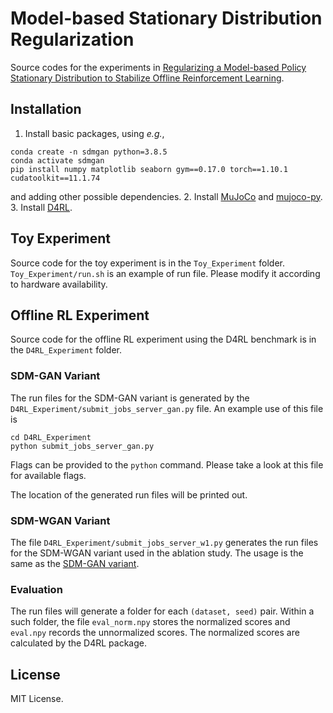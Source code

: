 # Model-based Stationary Distribution Regularization 
Source codes for the experiments in [Regularizing a Model-based Policy Stationary Distribution to Stabilize Offline Reinforcement Learning](https://arxiv.org/abs/2206.07166).

## Installation
1. Install basic packages, using *e.g.*,
```angular2html
conda create -n sdmgan python=3.8.5
conda activate sdmgan
pip install numpy matplotlib seaborn gym==0.17.0 torch==1.10.1 cudatoolkit==11.1.74
```
and adding other possible dependencies.
2. Install [MuJoCo](http://www.mujoco.org/) and [mujoco-py](https://github.com/openai/mujoco-py).
3. Install [D4RL](https://github.com/rail-berkeley/d4rl).

## Toy Experiment
Source code for the toy experiment is in the `Toy_Experiment` folder. `Toy_Experiment/run.sh` is an example of run file.
Please modify it according to hardware availability.

## Offline RL Experiment
Source code for the offline RL experiment using the D4RL benchmark is in the `D4RL_Experiment` folder. 

### SDM-GAN Variant
The run files for the SDM-GAN variant is generated by the `D4RL_Experiment/submit_jobs_server_gan.py` file.
An example use of this file is 
```angular2html
cd D4RL_Experiment
python submit_jobs_server_gan.py
```
Flags can be provided to the `python` command.
Please take a look at this file for available flags.

The location of the generated run files will be printed out. 

### SDM-WGAN Variant
The file `D4RL_Experiment/submit_jobs_server_w1.py` generates the run files for the SDM-WGAN variant used in the ablation study.
The usage is the same as the [SDM-GAN variant](#sdm-gan-results).

### Evaluation
The run files will generate a folder for each `(dataset, seed)` pair. 
Within a such folder, the file `eval_norm.npy` stores the normalized scores and `eval.npy` records the unnormalized scores. 
The normalized scores are calculated by the D4RL package.

## License
MIT License.


